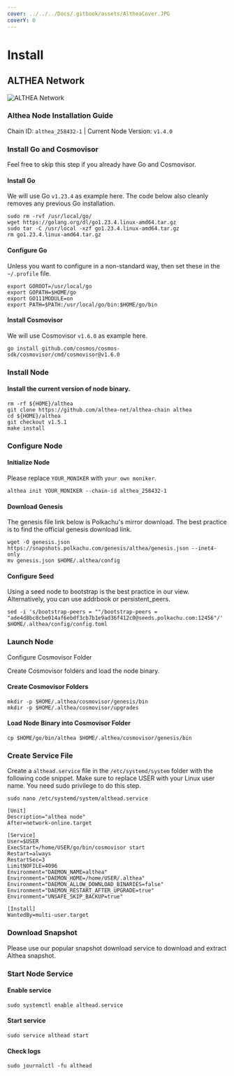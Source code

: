 ```yaml
---
cover: ../../../Docs/.gitbook/assets/AltheaCover.JPG
coverY: 0
---
```


# Install

## ALTHEA Network

![ALTHEA Network](https://github.com/user-attachments/assets/1e27bf02-5b08-4ee2-9b66-947bd784c24e)

### Althea Node Installation Guide

Chain ID: `althea_258432-1` | Current Node Version: `v1.4.0`

### Install Go and Cosmovisor

Feel free to skip this step if you already have Go and Cosmovisor.

#### Install Go

We will use Go `v1.23.4` as example here. The code below also cleanly removes any previous Go installation.

```
sudo rm -rvf /usr/local/go/
wget https://golang.org/dl/go1.23.4.linux-amd64.tar.gz
sudo tar -C /usr/local -xzf go1.23.4.linux-amd64.tar.gz
rm go1.23.4.linux-amd64.tar.gz
```

#### Configure Go

Unless you want to configure in a non-standard way, then set these in the `~/.profile` file.

```
export GOROOT=/usr/local/go
export GOPATH=$HOME/go
export GO111MODULE=on
export PATH=$PATH:/usr/local/go/bin:$HOME/go/bin
```

#### Install Cosmovisor

We will use Cosmovisor `v1.6.0` as example here.

```
go install github.com/cosmos/cosmos-sdk/cosmovisor/cmd/cosmovisor@v1.6.0
```

### Install Node

#### Install the current version of node binary.

```
rm -rf ${HOME}/althea
git clone https://github.com/althea-net/althea-chain althea
cd ${HOME}/althea
git checkout v1.5.1
make install
```

### Configure Node

#### Initialize Node

Please replace `YOUR_MONIKER` with `your own moniker`.

```
althea init YOUR_MONIKER --chain-id althea_258432-1
```

#### Download Genesis

The genesis file link below is Polkachu's mirror download. The best practice is to find the official genesis download link.

```
wget -O genesis.json https://snapshots.polkachu.com/genesis/althea/genesis.json --inet4-only
mv genesis.json $HOME/.althea/config
```

#### Configure Seed

Using a seed node to bootstrap is the best practice in our view. Alternatively, you can use addrbook or persistent\_peers.

```
sed -i 's/bootstrap-peers = ""/bootstrap-peers = "ade4d8bc8cbe014af6ebdf3cb7b1e9ad36f412c0@seeds.polkachu.com:12456"/' $HOME/.althea/config/config.toml
```

### Launch Node

Configure Cosmovisor Folder

Create Cosmovisor folders and load the node binary.

#### Create Cosmovisor Folders

```
mkdir -p $HOME/.althea/cosmovisor/genesis/bin
mkdir -p $HOME/.althea/cosmovisor/upgrades
```

#### Load Node Binary into Cosmovisor Folder

```
cp $HOME/go/bin/althea $HOME/.althea/cosmovisor/genesis/bin
```

### Create Service File

Create a `althead.service` file in the `/etc/systemd/system` folder with the following code snippet. Make sure to replace USER with your Linux user name. You need sudo privilege to do this step.

```
sudo nano /etc/systemd/system/althead.service
```

```
[Unit]
Description="althea node"
After=network-online.target

[Service]
User=$USER
ExecStart=/home/USER/go/bin/cosmovisor start
Restart=always
RestartSec=3
LimitNOFILE=4096
Environment="DAEMON_NAME=althea"
Environment="DAEMON_HOME=/home/USER/.althea"
Environment="DAEMON_ALLOW_DOWNLOAD_BINARIES=false"
Environment="DAEMON_RESTART_AFTER_UPGRADE=true"
Environment="UNSAFE_SKIP_BACKUP=true"

[Install]
WantedBy=multi-user.target
```

### Download Snapshot

Please use our popular snapshot download service to download and extract Althea snapshot.

### Start Node Service

#### Enable service

```
sudo systemctl enable althead.service
```

#### Start service

```
sudo service althead start
```

#### Check logs

```
sudo journalctl -fu althead
```

